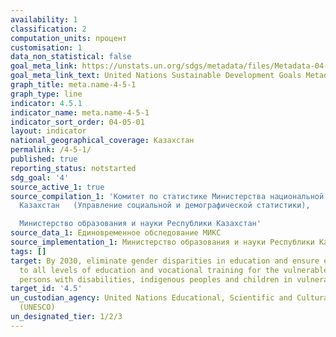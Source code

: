 ```yaml
---
availability: 1
classification: 2
computation_units: процент
customisation: 1
data_non_statistical: false
goal_meta_link: https://unstats.un.org/sdgs/metadata/files/Metadata-04-05-01.pdf
goal_meta_link_text: United Nations Sustainable Development Goals Metadata (pdf 210kB)
graph_title: meta.name-4-5-1
graph_type: line
indicator: 4.5.1
indicator_name: meta.name-4-5-1
indicator_sort_order: 04-05-01
layout: indicator
national_geographical_coverage: Казахстан
permalink: /4-5-1/
published: true
reporting_status: notstarted
sdg_goal: '4'
source_active_1: true
source_compilation_1: 'Комитет по статистике Министерства национальной экономики Республики
  Казахстан   (Управление социальной и демографической статистики),

  Министерство образования и науки Республики Казахстан'
source_data_1: Единовременное обследование МИКС
source_implementation_1: Министерство образования и науки Республики Казахстан
tags: []
target: By 2030, eliminate gender disparities in education and ensure equal access
  to all levels of education and vocational training for the vulnerable, including
  persons with disabilities, indigenous peoples and children in vulnerable situations
target_id: '4.5'
un_custodian_agency: United Nations Educational, Scientific and Cultural Organization
  (UNESCO)
un_designated_tier: 1/2/3
---
```

